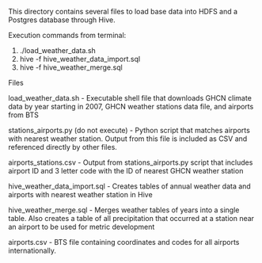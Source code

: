 This directory contains several files to load base data into HDFS and a Postgres database through Hive.

Execution commands from terminal:
1. ./load_weather_data.sh
2. hive -f hive_weather_data_import.sql
3. hive -f hive_weather_merge.sql

Files

load_weather_data.sh - Executable shell file that downloads GHCN climate data by year starting in 2007, GHCN weather stations data file, and airports from BTS

stations_airports.py (do not execute) - Python script that matches airports with nearest weather station. Output from this file is included as CSV and referenced directly by other files. 

airports_stations.csv - Output from stations_airports.py script that includes airport ID and 3 letter code with the ID of nearest GHCN weather station

hive_weather_data_import.sql - Creates tables of annual weather data and airports with nearest weather station in Hive

hive_weather_merge.sql - Merges weather tables of years into a single table. Also creates a table of all precipitation that occurred at a station near an airport to be used for metric development

airports.csv - BTS file containing coordinates and codes for all airports internationally.
